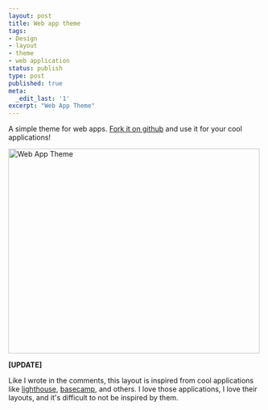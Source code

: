 ```yaml
---
layout: post
title: Web app theme
tags:
- Design
- layout
- theme
- web application
status: publish
type: post
published: true
meta:
  _edit_last: '1'
excerpt: "Web App Theme"
---
```

A simple theme for web apps. <a href="http://github.com/pilu/web-app-theme/tree/master">Fork it on github</a> and use it for your cool applications!

<img src="http://gravityblast.com/wp-content/uploads/2009/01/web-app-theme.jpg" alt="Web App Theme" title="web-app-theme" width="499" height="406" class="alignnone size-full wp-image-88" />

<strong>[UPDATE]</strong>

Like I wrote in the comments, this layout is inspired from cool applications like <a href="http://lighthouseapp.com/">lighthouse</a>, <a href="http://basecamphq.com/">basecamp</a>, and others. I love those applications, I love their layouts, and it's difficult to not be inspired by them.
